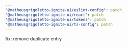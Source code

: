```yaml
---
"@matheusgrigoletto-ignite-ui/eslint-config": patch
"@matheusgrigoletto-ignite-ui/react": patch
"@matheusgrigoletto-ignite-ui/tokens": patch
"@matheusgrigoletto-ignite-ui/ts-config": patch
---
```


fix: remove duplicate entry
